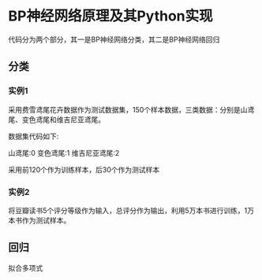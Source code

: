 # BP神经网络原理及其Python实现
代码分为两个部分，其一是BP神经网络分类，其二是BP神经网络回归

## 分类

### 实例1
采用费雪鸢尾花卉数据作为测试数据集，150个样本数据，三类数据：分别是山鸢尾、变色鸢尾和维吉尼亚鸢尾。

数据集代码如下:

山鸢尾:0
变色鸢尾:1
维吉尼亚鸢尾:2

采用前120个作为训练样本，后30个作为测试样本

### 实例2

将豆瓣读书5个评分等级作为输入，总评分作为输出，利用5万本书进行训练，1万本书作为测试样本。

## 回归

拟合多项式

